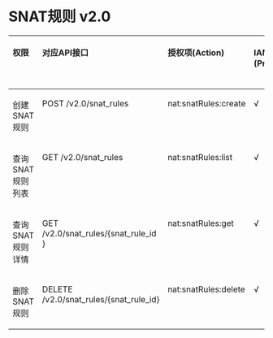 # SNAT规则 v2.0<a name="nat_api_0033"></a>

<a name="table1351682493510"></a>
<table><thead align="left"><tr id="row1759512463518"><th class="cellrowborder" valign="top" width="17.411741174117413%" id="mcps1.1.6.1.1"><p id="p6174435204812"><a name="p6174435204812"></a><a name="p6174435204812"></a>权限</p>
</th>
<th class="cellrowborder" valign="top" width="28.032803280328032%" id="mcps1.1.6.1.2"><p id="p8174113504816"><a name="p8174113504816"></a><a name="p8174113504816"></a>对应API接口</p>
</th>
<th class="cellrowborder" valign="top" width="21.442144214421443%" id="mcps1.1.6.1.3"><p id="p8701346133717"><a name="p8701346133717"></a><a name="p8701346133717"></a>授权项(Action)</p>
</th>
<th class="cellrowborder" valign="top" width="15.941594159415938%" id="mcps1.1.6.1.4"><p id="p5985736163016"><a name="p5985736163016"></a><a name="p5985736163016"></a>IAM项目(Project)</p>
</th>
<th class="cellrowborder" valign="top" width="17.17171717171717%" id="mcps1.1.6.1.5"><p id="p8985133619300"><a name="p8985133619300"></a><a name="p8985133619300"></a>企业项目(Enterprise Project)</p>
</th>
</tr>
</thead>
<tbody><tr id="row15595192412355"><td class="cellrowborder" valign="top" width="17.411741174117413%" headers="mcps1.1.6.1.1 "><p id="p44831228105013"><a name="p44831228105013"></a><a name="p44831228105013"></a>创建SNAT规则</p>
</td>
<td class="cellrowborder" valign="top" width="28.032803280328032%" headers="mcps1.1.6.1.2 "><p id="p66631741105015"><a name="p66631741105015"></a><a name="p66631741105015"></a>POST /v2.0/snat_rules</p>
</td>
<td class="cellrowborder" valign="top" width="21.442144214421443%" headers="mcps1.1.6.1.3 "><p id="p248392805015"><a name="p248392805015"></a><a name="p248392805015"></a>nat:snatRules:create</p>
</td>
<td class="cellrowborder" valign="top" width="15.941594159415938%" headers="mcps1.1.6.1.4 "><p id="p15756115919276"><a name="p15756115919276"></a><a name="p15756115919276"></a>√</p>
</td>
<td class="cellrowborder" valign="top" width="17.17171717171717%" headers="mcps1.1.6.1.5 "><p id="p54871102411"><a name="p54871102411"></a><a name="p54871102411"></a>×</p>
</td>
</tr>
<tr id="row959782416351"><td class="cellrowborder" valign="top" width="17.411741174117413%" headers="mcps1.1.6.1.1 "><p id="p154832284502"><a name="p154832284502"></a><a name="p154832284502"></a>查询SNAT规则列表</p>
</td>
<td class="cellrowborder" valign="top" width="28.032803280328032%" headers="mcps1.1.6.1.2 "><p id="p2066320415503"><a name="p2066320415503"></a><a name="p2066320415503"></a>GET /v2.0/snat_rules</p>
</td>
<td class="cellrowborder" valign="top" width="21.442144214421443%" headers="mcps1.1.6.1.3 "><p id="p1448392825014"><a name="p1448392825014"></a><a name="p1448392825014"></a>nat:snatRules:list</p>
</td>
<td class="cellrowborder" valign="top" width="15.941594159415938%" headers="mcps1.1.6.1.4 "><p id="p1475655902719"><a name="p1475655902719"></a><a name="p1475655902719"></a>√</p>
</td>
<td class="cellrowborder" valign="top" width="17.17171717171717%" headers="mcps1.1.6.1.5 "><p id="p153706545313"><a name="p153706545313"></a><a name="p153706545313"></a>×</p>
</td>
</tr>
<tr id="row459717246353"><td class="cellrowborder" valign="top" width="17.411741174117413%" headers="mcps1.1.6.1.1 "><p id="p174831828165019"><a name="p174831828165019"></a><a name="p174831828165019"></a>查询SNAT规则详情</p>
</td>
<td class="cellrowborder" valign="top" width="28.032803280328032%" headers="mcps1.1.6.1.2 "><p id="p206631141155012"><a name="p206631141155012"></a><a name="p206631141155012"></a>GET /v2.0/snat_rules/{snat_rule_id }</p>
</td>
<td class="cellrowborder" valign="top" width="21.442144214421443%" headers="mcps1.1.6.1.3 "><p id="p1748392819501"><a name="p1748392819501"></a><a name="p1748392819501"></a>nat:snatRules:get</p>
</td>
<td class="cellrowborder" valign="top" width="15.941594159415938%" headers="mcps1.1.6.1.4 "><p id="p167561459142711"><a name="p167561459142711"></a><a name="p167561459142711"></a>√</p>
</td>
<td class="cellrowborder" valign="top" width="17.17171717171717%" headers="mcps1.1.6.1.5 "><p id="p1370175418319"><a name="p1370175418319"></a><a name="p1370175418319"></a>×</p>
</td>
</tr>
<tr id="row1159792493517"><td class="cellrowborder" valign="top" width="17.411741174117413%" headers="mcps1.1.6.1.1 "><p id="p1448317280505"><a name="p1448317280505"></a><a name="p1448317280505"></a>删除SNAT规则</p>
</td>
<td class="cellrowborder" valign="top" width="28.032803280328032%" headers="mcps1.1.6.1.2 "><p id="p1766310412500"><a name="p1766310412500"></a><a name="p1766310412500"></a>DELETE /v2.0/snat_rules/{snat_rule_id}</p>
</td>
<td class="cellrowborder" valign="top" width="21.442144214421443%" headers="mcps1.1.6.1.3 "><p id="p3483142810508"><a name="p3483142810508"></a><a name="p3483142810508"></a>nat:snatRules:delete</p>
</td>
<td class="cellrowborder" valign="top" width="15.941594159415938%" headers="mcps1.1.6.1.4 "><p id="p9757145912271"><a name="p9757145912271"></a><a name="p9757145912271"></a>√</p>
</td>
<td class="cellrowborder" valign="top" width="17.17171717171717%" headers="mcps1.1.6.1.5 "><p id="p19370155411318"><a name="p19370155411318"></a><a name="p19370155411318"></a>×</p>
</td>
</tr>
</tbody>
</table>

